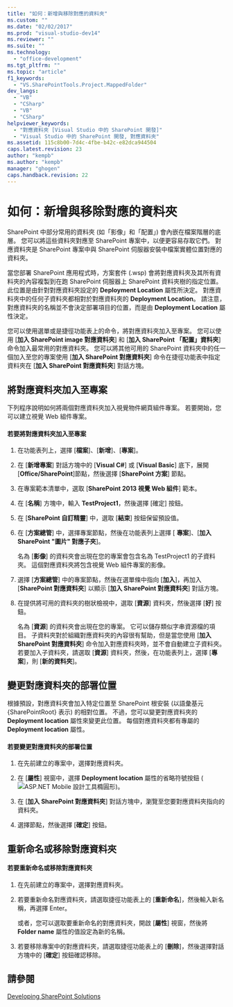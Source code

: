 ```yaml
---
title: "如何：新增與移除對應的資料夾"
ms.custom: ""
ms.date: "02/02/2017"
ms.prod: "visual-studio-dev14"
ms.reviewer: ""
ms.suite: ""
ms.technology: 
  - "office-development"
ms.tgt_pltfrm: ""
ms.topic: "article"
f1_keywords: 
  - "VS.SharePointTools.Project.MappedFolder"
dev_langs: 
  - "VB"
  - "CSharp"
  - "VB"
  - "CSharp"
helpviewer_keywords: 
  - "對應資料夾 [Visual Studio 中的 SharePoint 開發]"
  - "Visual Studio 中的 SharePoint 開發, 對應資料夾"
ms.assetid: 115c8b00-7d4c-4fbe-b42c-e82dca944504
caps.latest.revision: 23
author: "kempb"
ms.author: "kempb"
manager: "ghogen"
caps.handback.revision: 22
---
```

# 如何：新增與移除對應的資料夾
  SharePoint 中部分常用的資料夾 \(如「影像」和「配置」\) 會內嵌在檔案階層的底層。  您可以將這些資料夾對應至 SharePoint 專案中，以便更容易存取它們。  對應資料夾是 SharePoint 專案中與 SharePoint 伺服器安裝中檔案實體位置對應的資料夾。  
  
 當您部署 SharePoint 應用程式時，方案套件 \(.wsp\) 會將對應資料夾及其所有資料夾的內容複製到在跑 SharePoint 伺服器上 SharePoint 資料夾樹的指定位置。  此位置是由針對對應資料夾設定的 **Deployment Location** 屬性所決定。  對應資料夾中的任何子資料夾都相對於對應資料夾的 **Deployment Location**。  請注意，對應資料夾的名稱並不會決定部署項目的位置，而是由 **Deployment Location** 屬性決定。  
  
 您可以使用選單或是捷徑功能表上的命令，將對應資料夾加入至專案。  您可以使用 \[**加入 SharePoint image 對應資料夾**\] 和 \[**加入 SharePoint 「配置」資料夾**\] 命令加入最常用的對應資料夾。  您可以將其他可用的 SharePoint 資料夾中的任一個加入至您的專案使用 \[**加入 SharePoint 對應資料夾**\] 命令在捷徑功能表中指定資料夾在 \[**加入 SharePoint 對應資料夾**\] 對話方塊。  
  
## 將對應資料夾加入至專案  
 下列程序說明如何將兩個對應資料夾加入視覺物件網頁組件專案。  若要開始，您可以建立視覺 Web 組件專案。  
  
#### 若要將對應資料夾加入至專案  
  
1.  在功能表列上，選擇 \[**檔案**\]、\[**新增**\]、\[**專案**\]。  
  
2.  在 \[**新增專案**\] 對話方塊中的 \[**Visual C\#**\] 或 \[**Visual Basic**\] 底下，展開 \[**Office\/SharePoint**\]節點，然後選擇 \[**SharePoint 方案**\] 節點。  
  
3.  在專案範本清單中，選取 \[**SharePoint 2013 視覺 Web 組件**\] 範本。  
  
4.  在 \[**名稱**\] 方塊中，輸入 **TestProject1**，然後選擇 \[確定\] 按鈕。  
  
5.  在 \[**SharePoint 自訂精靈**\] 中，選取 \[**結束**\] 按鈕保留預設值。  
  
6.  在 \[**方案總管**\] 中，選擇專案節點，然後在功能表列上選擇 \[ **專案**\]、\[**加入 SharePoint "圖片" 對應子夾**\]。  
  
     名為 \[**影像**\] 的資料夾會出現在您的專案會包含名為 TestProject1 的子資料夾。  這個對應資料夾將包含視覺 Web 組件專案的影像。  
  
7.  選擇 \[**方案總管**\] 中的專案節點，然後在選單條中指向 \[**加入**\]，再加入 \[**SharePoint 對應資料夾**\] 以顯示 \[**加入 SharePoint 對應資料夾**\] 對話方塊。  
  
8.  在提供將可用的資料夾的樹狀檢視中，選取 \[**資源**\] 資料夾，然後選擇 \[**好**\] 按鈕。  
  
     名為 \[**資源**\] 的資料夾會出現在您的專案。  它可以儲存類似字串資源檔的項目。  子資料夾對於組織對應資料夾的內容很有幫助，但是當您使用 \[**加入 SharePoint 對應資料夾**\] 命令加入對應資料夾時，並不會自動建立子資料夾。  若要加入子資料夾，請選取 \[**資源**\] 資料夾，然後，在功能表列上，選擇 \[**專案**\]，則 \[**新的資料夾**\]。  
  
## 變更對應資料夾的部署位置  
 根據預設，對應資料夾會加入特定位置至 SharePoint 根安裝 \(以語彙基元 {SharePointRoot} 表示\) 的相對位置。  不過，您可以變更對應資料夾的 **Deployment location** 屬性來變更此位置。  每個對應資料夾都有專屬的 **Deployment location** 屬性。  
  
#### 若要變更對應資料夾的部署位置  
  
1.  在先前建立的專案中，選擇對應資料夾。  
  
2.  在 \[**屬性**\] 視窗中，選擇 **Deployment location** 屬性的省略符號按鈕 \(![ASP.NET Mobile 設計工具橢圓形](~/docs/sharepoint/media/mwellipsis.gif "ASP.NET Mobile 設計工具橢圓形")\)。  
  
3.  在 \[**加入 SharePoint 對應資料夾**\] 對話方塊中，瀏覽至您要對應資料夾指向的資料夾。  
  
4.  選擇節點，然後選擇 \[**確定**\] 按鈕。  
  
## 重新命名或移除對應資料夾  
  
#### 若要重新命名或移除對應資料夾  
  
1.  在先前建立的專案中，選擇對應資料夾。  
  
2.  若要重新命名對應資料夾，請選取捷徑功能表上的 \[**重新命名**\]，然後輸入新名稱，再選擇 Enter。  
  
     或者，您可以選取要重新命名的對應資料夾，開啟 \[**屬性**\] 視窗，然後將 **Folder name** 屬性的值設定為新的名稱。  
  
3.  若要移除專案中的對應資料夾，請選取捷徑功能表上的 \[**刪除**\]，然後選擇對話方塊中的 \[**確定**\] 按鈕確認移除。  
  
## 請參閱  
 [Developing SharePoint Solutions](../sharepoint/developing-sharepoint-solutions.md)  
  
  
